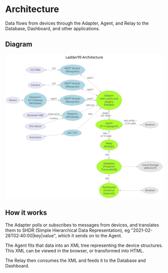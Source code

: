 # Architecture

Data flows from devices through the Adapter, Agent, and Relay to the Database, Dashboard, and other applications.

## Diagram

![img](../../design/architecture.dot.svg)

## How it works

The Adapter polls or subscribes to messages from devices, and translates them to SHDR (Simple Hierarchical Data Representation), eg "2021-02-28T02:40:00|key|value", which it sends on to the Agent.

The Agent fits that data into an XML tree representing the device structures. This XML can be viewed in the browser, or transformed into HTML.

The Relay then consumes the XML and feeds it to the Database and Dashboard.

<!-- MQTT is a publish/subscribe message protocol. Messages from factory devices go to an MQTT Broker (Mosquitto). -->
<!-- via an optional one-way data diode (Java + RabbitMQ) -->
